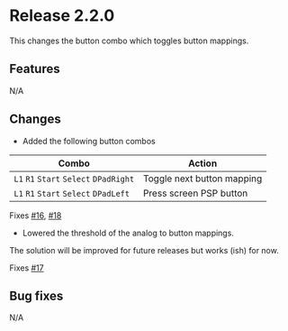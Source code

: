 # Release 2.2.0

This changes the button combo which toggles button mappings.

## Features

N/A

## Changes

* Added the following button combos

| Combo | Action |
| -- | -- |
| `L1` `R1` `Start` `Select` `DPadRight` | Toggle next button mapping |
| `L1` `R1` `Start` `Select` `DPadLeft` | Press screen PSP button |

Fixes [#16](https://github.com/ste2425/PSP-Bluetooth/issues/16), [#18](https://github.com/ste2425/PSP-Bluetooth/issues/18)

* Lowered the threshold of the analog to button mappings. 

The solution will be improved for future releases but works (ish) for now.

Fixes [#17](https://github.com/ste2425/PSP-Bluetooth/issues/17)

## Bug fixes

N/A